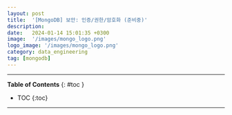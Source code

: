 ```yaml
---
layout: post
title:  '[MongoDB] 보안: 인증/권한/암호화 (준비중)'
description:
date:   2024-01-14 15:01:35 +0300
image:  '/images/mongo_logo.png'
logo_image: '/images/mongo_logo.png'
category: data_engineering
tag: [mongodb]
---
```


---
**Table of Contents**
{: #toc }
*  TOC
{:toc}

---
